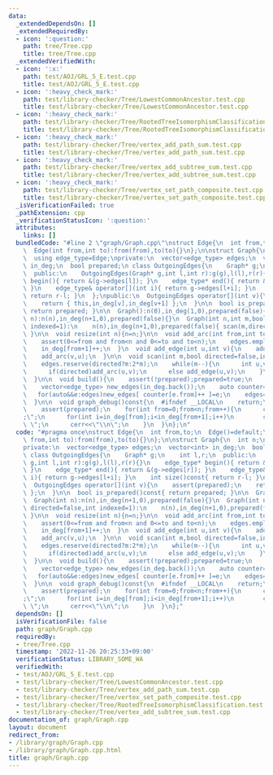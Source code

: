 ```yaml
---
data:
  _extendedDependsOn: []
  _extendedRequiredBy:
  - icon: ':question:'
    path: tree/Tree.cpp
    title: tree/Tree.cpp
  _extendedVerifiedWith:
  - icon: ':x:'
    path: test/AOJ/GRL_5_E.test.cpp
    title: test/AOJ/GRL_5_E.test.cpp
  - icon: ':heavy_check_mark:'
    path: test/library-checker/Tree/LowestCommonAncestor.test.cpp
    title: test/library-checker/Tree/LowestCommonAncestor.test.cpp
  - icon: ':heavy_check_mark:'
    path: test/library-checker/Tree/RootedTreeIsomorphismClassification.test.cpp
    title: test/library-checker/Tree/RootedTreeIsomorphismClassification.test.cpp
  - icon: ':heavy_check_mark:'
    path: test/library-checker/Tree/vertex_add_path_sum.test.cpp
    title: test/library-checker/Tree/vertex_add_path_sum.test.cpp
  - icon: ':heavy_check_mark:'
    path: test/library-checker/Tree/vertex_add_subtree_sum.test.cpp
    title: test/library-checker/Tree/vertex_add_subtree_sum.test.cpp
  - icon: ':heavy_check_mark:'
    path: test/library-checker/Tree/vertex_set_path_composite.test.cpp
    title: test/library-checker/Tree/vertex_set_path_composite.test.cpp
  _isVerificationFailed: true
  _pathExtension: cpp
  _verificationStatusIcon: ':question:'
  attributes:
    links: []
  bundledCode: "#line 2 \"graph/Graph.cpp\"\nstruct Edge{\n  int from,to;\n  Edge()=default;\n\
    \  Edge(int from,int to):from(from),to(to){}\n};\n\nstruct Graph{\n  int n;\n\
    \  using edge_type=Edge;\nprivate:\n  vector<edge_type> edges;\n  vector<int>\
    \ in_deg;\n  bool prepared;\n class OutgoingEdges{\n    Graph* g;\n    int l,r;\n\
    \  public:\n    OutgoingEdges(Graph* g,int l,int r):g(g),l(l),r(r){}\n    edge_type*\
    \ begin(){ return &(g->edges[l]); }\n    edge_type* end(){ return &(g->edges[r]);\
    \ }\n    edge_type& operator[](int i){ return g->edges[l+i]; }\n    int size()const{\
    \ return r-l; }\n  };\npublic:\n  OutgoingEdges operator[](int v){\n    assert(prepared);\n\
    \    return { this,in_deg[v],in_deg[v+1] };\n  }\n\n  bool is_prepared()const{\
    \ return prepared; }\n\n  Graph():n(0),in_deg(1,0),prepared(false){}\n  Graph(int\
    \ n):n(n),in_deg(n+1,0),prepared(false){}\n  Graph(int n,int m,bool directed=false,int\
    \ indexed=1):\n    n(n),in_deg(n+1,0),prepared(false){ scan(m,directed,indexed);\
    \ }\n\n  void resize(int n){n=n;}\n\n  void add_arc(int from,int to){\n    assert(!prepared);\n\
    \    assert(0<=from and from<n and 0<=to and to<n);\n    edges.emplace_back(from,to);\n\
    \    in_deg[from+1]++;\n  }\n  void add_edge(int u,int v){\n    add_arc(u,v);\n\
    \    add_arc(v,u);\n  }\n\n  void scan(int m,bool directed=false,int indexed=1){\n\
    \    edges.reserve(directed?m:2*m);\n    while(m--){\n      int u,v;cin>>u>>v;u-=indexed;v-=indexed;\n\
    \      if(directed)add_arc(u,v);\n      else add_edge(u,v);\n    }\n    build();\n\
    \  }\n\n  void build(){\n    assert(!prepared);prepared=true;\n    for(int v=0;v<n;v++)in_deg[v+1]+=in_deg[v];\n\
    \    vector<edge_type> new_edges(in_deg.back());\n    auto counter=in_deg;\n \
    \   for(auto&&e:edges)new_edges[ counter[e.from]++ ]=e;\n    edges=new_edges;\n\
    \  }\n\n  void graph_debug()const{\n  #ifndef __LOCAL\n    return;\n  #endif\n\
    \    assert(prepared);\n    for(int from=0;from<n;from++){\n      cerr<<from<<\"\
    ;\";\n      for(int i=in_deg[from];i<in_deg[from+1];i++)\n        cerr<<edges[i].to<<\"\
    \ \";\n      cerr<<\"\\n\";\n    }\n  }\n};\n"
  code: "#pragma once\nstruct Edge{\n  int from,to;\n  Edge()=default;\n  Edge(int\
    \ from,int to):from(from),to(to){}\n};\n\nstruct Graph{\n  int n;\n  using edge_type=Edge;\n\
    private:\n  vector<edge_type> edges;\n  vector<int> in_deg;\n  bool prepared;\n\
    \ class OutgoingEdges{\n    Graph* g;\n    int l,r;\n  public:\n    OutgoingEdges(Graph*\
    \ g,int l,int r):g(g),l(l),r(r){}\n    edge_type* begin(){ return &(g->edges[l]);\
    \ }\n    edge_type* end(){ return &(g->edges[r]); }\n    edge_type& operator[](int\
    \ i){ return g->edges[l+i]; }\n    int size()const{ return r-l; }\n  };\npublic:\n\
    \  OutgoingEdges operator[](int v){\n    assert(prepared);\n    return { this,in_deg[v],in_deg[v+1]\
    \ };\n  }\n\n  bool is_prepared()const{ return prepared; }\n\n  Graph():n(0),in_deg(1,0),prepared(false){}\n\
    \  Graph(int n):n(n),in_deg(n+1,0),prepared(false){}\n  Graph(int n,int m,bool\
    \ directed=false,int indexed=1):\n    n(n),in_deg(n+1,0),prepared(false){ scan(m,directed,indexed);\
    \ }\n\n  void resize(int n){n=n;}\n\n  void add_arc(int from,int to){\n    assert(!prepared);\n\
    \    assert(0<=from and from<n and 0<=to and to<n);\n    edges.emplace_back(from,to);\n\
    \    in_deg[from+1]++;\n  }\n  void add_edge(int u,int v){\n    add_arc(u,v);\n\
    \    add_arc(v,u);\n  }\n\n  void scan(int m,bool directed=false,int indexed=1){\n\
    \    edges.reserve(directed?m:2*m);\n    while(m--){\n      int u,v;cin>>u>>v;u-=indexed;v-=indexed;\n\
    \      if(directed)add_arc(u,v);\n      else add_edge(u,v);\n    }\n    build();\n\
    \  }\n\n  void build(){\n    assert(!prepared);prepared=true;\n    for(int v=0;v<n;v++)in_deg[v+1]+=in_deg[v];\n\
    \    vector<edge_type> new_edges(in_deg.back());\n    auto counter=in_deg;\n \
    \   for(auto&&e:edges)new_edges[ counter[e.from]++ ]=e;\n    edges=new_edges;\n\
    \  }\n\n  void graph_debug()const{\n  #ifndef __LOCAL\n    return;\n  #endif\n\
    \    assert(prepared);\n    for(int from=0;from<n;from++){\n      cerr<<from<<\"\
    ;\";\n      for(int i=in_deg[from];i<in_deg[from+1];i++)\n        cerr<<edges[i].to<<\"\
    \ \";\n      cerr<<\"\\n\";\n    }\n  }\n};"
  dependsOn: []
  isVerificationFile: false
  path: graph/Graph.cpp
  requiredBy:
  - tree/Tree.cpp
  timestamp: '2022-11-26 20:25:33+09:00'
  verificationStatus: LIBRARY_SOME_WA
  verifiedWith:
  - test/AOJ/GRL_5_E.test.cpp
  - test/library-checker/Tree/LowestCommonAncestor.test.cpp
  - test/library-checker/Tree/vertex_add_path_sum.test.cpp
  - test/library-checker/Tree/vertex_set_path_composite.test.cpp
  - test/library-checker/Tree/RootedTreeIsomorphismClassification.test.cpp
  - test/library-checker/Tree/vertex_add_subtree_sum.test.cpp
documentation_of: graph/Graph.cpp
layout: document
redirect_from:
- /library/graph/Graph.cpp
- /library/graph/Graph.cpp.html
title: graph/Graph.cpp
---
```

